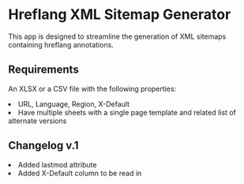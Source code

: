 # Hreflang XML Sitemap Generator

This app is designed to streamline the generation of XML sitemaps containing hreflang annotations.

## Requirements
An XLSX or a CSV file with the following properties: 

<li> 
  URL, Language, Region, X-Default
</li>
<li> 
  Have multiple sheets with a single page template and related list of alternate versions
</li> 

## Changelog v.1

<li>
  Added lastmod attribute
</li> 
<li> 
  Added X-Default column to be read in
</li> 
